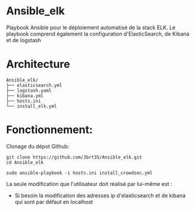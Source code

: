 # Ansible_elk
Playbook Ansible pour le déploiement automatisé de la stack ELK. Le playbook comprend également la configuration d'ElasticSearch, de Kibana et de logstash

# Architecture
```
Ansible_elk/
├── elasticsearch.yml
├── logstash.yaml
├── kibana.yml
├── hosts.ini
└── install_elk.yml
```

# Fonctionnement:
Clonage du dépot Github:
```
git clone https://github.com/Jbrt35/Ansible_elk.git
cd Ansible_elk
```
```
sudo ansible-playbook -i hosts.ini install_crowdsec.yml
```
La seule modification que l'utilisateur doit réalisé par lui-même est :
- Si besoin la modification des adresses ip d'elasticsearch et de kibana qui sont par défaut en localhost

